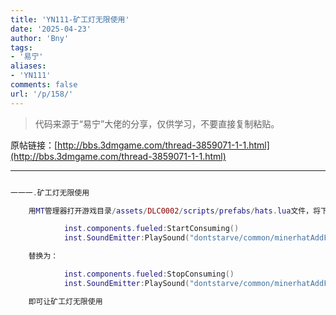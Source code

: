 ```yaml
---
title: 'YN111-矿工灯无限使用'
date: '2025-04-23'
author: 'Bny'
tags:
- '易宁'
aliases:
- 'YN111'
comments: false
url: '/p/158/'
---
```


> 代码来源于“易宁”大佬的分享，仅供学习，不要直接复制粘贴。

原帖链接：[http://bbs.3dmgame.com/thread-3859071-1-1.html](http://bbs.3dmgame.com/thread-3859071-1-1.html)

---

```lua  

一一一.矿工灯无限使用

	用MT管理器打开游戏目录/assets/DLC0002/scripts/prefabs/hats.lua文件，将下列内容：

			inst.components.fueled:StartConsuming()
			inst.SoundEmitter:PlaySound("dontstarve/common/minerhatAddFuel")

	替换为：

			inst.components.fueled:StopConsuming()
			inst.SoundEmitter:PlaySound("dontstarve/common/minerhatAddFuel")

	即可让矿工灯无限使用

```  

